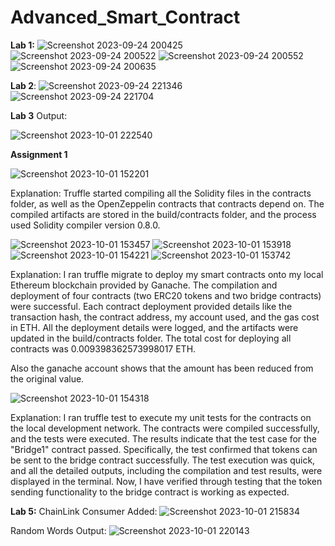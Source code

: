 # Advanced_Smart_Contract
**Lab 1:**
![Screenshot 2023-09-24 200425](https://github.com/anis-vahora/Advanced_Smart_Contract/assets/58881736/447edbb7-87d6-46b7-b6db-214b45841e40)
![Screenshot 2023-09-24 200522](https://github.com/anis-vahora/Advanced_Smart_Contract/assets/58881736/05ac55be-5c0b-4d31-8643-45cd459e9e3a)
![Screenshot 2023-09-24 200552](https://github.com/anis-vahora/Advanced_Smart_Contract/assets/58881736/d4f93f32-d34e-4540-ad2d-775cf9e0abe9)
![Screenshot 2023-09-24 200635](https://github.com/anis-vahora/Advanced_Smart_Contract/assets/58881736/6ca17a88-2316-4b9d-bd88-3b9a538f4629)

**Lab 2**:
![Screenshot 2023-09-24 221346](https://github.com/anis-vahora/Advanced_Smart_Contract/assets/58881736/7aeeec51-2140-416c-b3c8-223e1431c2a2)
![Screenshot 2023-09-24 221704](https://github.com/anis-vahora/Advanced_Smart_Contract/assets/58881736/cc5c8c19-a4fc-4180-bfc0-5482325d2762)


**Lab 3**
Output:



![Screenshot 2023-10-01 222540](https://github.com/anis-vahora/Advanced_Smart_Contract/assets/58881736/75ae972a-e20f-4014-852e-dfcecf978160)




**Assignment 1**

![Screenshot 2023-10-01 152201](https://github.com/anis-vahora/Advanced_Smart_Contract/assets/58881736/c5de804c-3cb3-43db-bd0c-b0161787a3a0)

Explanation:
Truffle started compiling all the Solidity files in the contracts folder, as well as the OpenZeppelin contracts that contracts depend on. The compiled artifacts are stored in the build/contracts folder, and the process used Solidity compiler version 0.8.0. 


![Screenshot 2023-10-01 153457](https://github.com/anis-vahora/Advanced_Smart_Contract/assets/58881736/c7fad7f1-4979-45c4-b0d7-ec5f0b792690)
![Screenshot 2023-10-01 153918](https://github.com/anis-vahora/Advanced_Smart_Contract/assets/58881736/bdcdc080-b23a-4a2c-b754-398dc2ba2582)
![Screenshot 2023-10-01 154221](https://github.com/anis-vahora/Advanced_Smart_Contract/assets/58881736/8598b20b-7232-4135-a1d1-83f8005b8989)
![Screenshot 2023-10-01 153742](https://github.com/anis-vahora/Advanced_Smart_Contract/assets/58881736/c0b3ea99-1d88-468e-9e83-bf432f994df5)


Explanation:
I ran truffle migrate to deploy my smart contracts onto my local Ethereum blockchain provided by Ganache. The compilation and deployment of four contracts (two ERC20 tokens and two bridge contracts) were successful. Each contract deployment provided details like the transaction hash, the contract address, my account used, and the gas cost in ETH. All the deployment details were logged, and the artifacts were updated in the build/contracts folder. The total cost for deploying all contracts was 0.009398362573998017 ETH.

Also the ganache account shows that the amount has been reduced from the original value.


![Screenshot 2023-10-01 154318](https://github.com/anis-vahora/Advanced_Smart_Contract/assets/58881736/f6dead4d-c042-40dd-a07e-c6129dded627)


Explanation: 
I ran truffle test to execute my unit tests for the contracts on the local development network. The contracts were compiled successfully, and the tests were executed. The results indicate that the test case for the "Bridge1" contract passed. Specifically, the test confirmed that tokens can be sent to the bridge contract successfully. The test execution was quick, and all the detailed outputs, including the compilation and test results, were displayed in the terminal. Now, I have verified through testing that the token sending functionality to the bridge contract is working as expected.




**Lab 5:**
ChainLink Consumer Added:
![Screenshot 2023-10-01 215834](https://github.com/anis-vahora/Advanced_Smart_Contract/assets/58881736/1df049ea-438a-4700-b379-d302a2cf9458)

Random Words Output:
![Screenshot 2023-10-01 220143](https://github.com/anis-vahora/Advanced_Smart_Contract/assets/58881736/e6287719-c219-45cb-8feb-c9117bb4ebe0)


